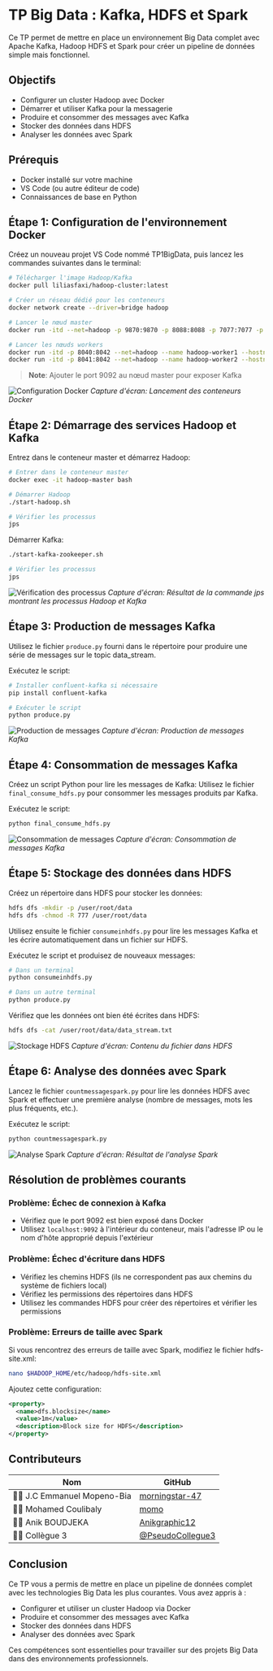 # TP Big Data : Kafka, HDFS et Spark

Ce TP permet de mettre en place un environnement Big Data complet avec Apache Kafka, Hadoop HDFS et Spark pour créer un pipeline de données simple mais fonctionnel.

## Objectifs
- Configurer un cluster Hadoop avec Docker
- Démarrer et utiliser Kafka pour la messagerie
- Produire et consommer des messages avec Kafka
- Stocker des données dans HDFS
- Analyser les données avec Spark

## Prérequis
- Docker installé sur votre machine
- VS Code (ou autre éditeur de code)
- Connaissances de base en Python

## Étape 1: Configuration de l'environnement Docker

Créez un nouveau projet VS Code nommé TP1BigData, puis lancez les commandes suivantes dans le terminal:

```bash
# Télécharger l'image Hadoop/Kafka
docker pull liliasfaxi/hadoop-cluster:latest

# Créer un réseau dédié pour les conteneurs
docker network create --driver=bridge hadoop

# Lancer le nœud master
docker run -itd --net=hadoop -p 9870:9870 -p 8088:8088 -p 7077:7077 -p 16010:16010 -p 9092:9092 --name hadoop-master --hostname hadoop-master liliasfaxi/hadoop-cluster:latest

# Lancer les nœuds workers
docker run -itd -p 8040:8042 --net=hadoop --name hadoop-worker1 --hostname hadoop-worker1 liliasfaxi/hadoop-cluster:latest
docker run -itd -p 8041:8042 --net=hadoop --name hadoop-worker2 --hostname hadoop-worker2 liliasfaxi/hadoop-cluster:latest
```

> **Note**: Ajouter le port 9092 au nœud master pour exposer Kafka

![Configuration Docker](images/docker_config.png)
*Capture d'écran: Lancement des conteneurs Docker*

## Étape 2: Démarrage des services Hadoop et Kafka

Entrez dans le conteneur master et démarrez Hadoop:

```bash
# Entrer dans le conteneur master
docker exec -it hadoop-master bash

# Démarrer Hadoop
./start-hadoop.sh

# Vérifier les processus
jps
```

Démarrer Kafka:

```bash
./start-kafka-zookeeper.sh

# Vérifier les processus
jps
```

![Vérification des processus](images/jps_output.png)
*Capture d'écran: Résultat de la commande jps montrant les processus Hadoop et Kafka*

## Étape 3: Production de messages Kafka

Utilisez le fichier `produce.py` fourni dans le répertoire pour produire une série de messages sur le topic data_stream.

Exécutez le script:

```bash
# Installer confluent-kafka si nécessaire
pip install confluent-kafka

# Exécuter le script
python produce.py
```

![Production de messages](images/produce_output.png)
*Capture d'écran: Production de messages Kafka*

## Étape 4: Consommation de messages Kafka

Créez un script Python  pour lire les messages de Kafka:
Utilisez le fichier `final_consume_hdfs.py` pour consommer les messages produits par Kafka.


Exécutez le script:

```bash
python final_consume_hdfs.py
```

![Consommation de messages](images/consume_output.png)
*Capture d'écran: Consommation de messages Kafka*

## Étape 5: Stockage des données dans HDFS

Créez un répertoire dans HDFS pour stocker les données:

```bash
hdfs dfs -mkdir -p /user/root/data
hdfs dfs -chmod -R 777 /user/root/data
```

Utilisez ensuite le fichier `consumeinhdfs.py` pour lire les messages Kafka et les écrire automatiquement dans un fichier sur HDFS.

Exécutez le script et produisez de nouveaux messages:

```bash
# Dans un terminal
python consumeinhdfs.py

# Dans un autre terminal
python produce.py
```

Vérifiez que les données ont bien été écrites dans HDFS:

```bash
hdfs dfs -cat /user/root/data/data_stream.txt
```

![Stockage HDFS](images/hdfs_output.png)
*Capture d'écran: Contenu du fichier dans HDFS*

## Étape 6: Analyse des données avec Spark

Lancez le fichier `countmessagespark.py` pour lire les données HDFS avec Spark et effectuer une première analyse (nombre de messages, mots les plus fréquents, etc.).

Exécutez le script:

```bash
python countmessagespark.py
```

![Analyse Spark](images/spark_output.png)
*Capture d'écran: Résultat de l'analyse Spark*

## Résolution de problèmes courants

### Problème: Échec de connexion à Kafka
- Vérifiez que le port 9092 est bien exposé dans Docker
- Utilisez `localhost:9092` à l'intérieur du conteneur, mais l'adresse IP ou le nom d'hôte approprié depuis l'extérieur

### Problème: Échec d'écriture dans HDFS
- Vérifiez les chemins HDFS (ils ne correspondent pas aux chemins du système de fichiers local)
- Vérifiez les permissions des répertoires dans HDFS
- Utilisez les commandes HDFS pour créer des répertoires et vérifier les permissions

### Problème: Erreurs de taille avec Spark
Si vous rencontrez des erreurs de taille avec Spark, modifiez le fichier hdfs-site.xml:

```bash
nano $HADOOP_HOME/etc/hadoop/hdfs-site.xml
```

Ajoutez cette configuration:

```xml
<property>
  <name>dfs.blocksize</name>
  <value>1m</value>
  <description>Block size for HDFS</description>
</property>
```

## Contributeurs

| Nom | GitHub |
|-----|--------|
| 🧑‍💻 J.C Emmanuel Mopeno-Bia | [morningstar-47](https://github.com/morningstar-47) |
| 🧑‍💻 Mohamed Coulibaly | [momo](https://github.com/PseudoCollegue1) |
| 🧑‍💻 Anik BOUDJEKA | [Anikgraphic12](https://github.com/Anikgraphic12) |
| 🧑‍💻 Collègue 3 | [@PseudoCollegue3](https://github.com/PseudoCollegue3) |


## Conclusion

Ce TP vous a permis de mettre en place un pipeline de données complet avec les technologies Big Data les plus courantes. Vous avez appris à :
- Configurer et utiliser un cluster Hadoop via Docker
- Produire et consommer des messages avec Kafka
- Stocker des données dans HDFS
- Analyser des données avec Spark

Ces compétences sont essentielles pour travailler sur des projets Big Data dans des environnements professionnels.